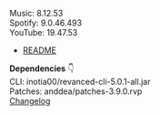 Music: 8.12.53  
Spotify: 9.0.46.493  
YouTube: 19.47.53  

- [README](https://github.com/rjaakash/RV-Apps/blob/main/README.md)  

**Dependencies** 👇  
CLI: inotia00/revanced-cli-5.0.1-all.jar  
Patches: anddea/patches-3.9.0.rvp  
[Changelog](https://github.com/anddea/revanced-patches/releases/tag/v3.9.0)  
